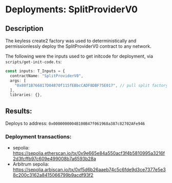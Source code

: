 # Deployments: SplitProviderV0

## Description

The keyless create2 factory was used to deterministically and permissionlessly deploy the SplitProviderV0 contract to any network.

The following were the inputs used to get initcode for deployment, via `scripts/get-init-code.ts`:

```typescript
const inputs: T_Inputs = {
  contractName: "SplitProviderV0",
  args: [
    "0x80f1B766817D04870f115fEBbcCADF8DBF75E017", // pull split factory, 0xSplits
  ],
  libraries: {},
```

## Results:

Deploys to address: `0x0000000004B100B47f061968a387c82702AFe946`

### Deployment transactions:

- sepolia: https://sepolia.etherscan.io/tx/0x9e665e84a550acf3f4b5810995a3216f2d3fcffb97c609e499008b7a6593b28a
- Arbitrum sepolia: https://sepolia.arbiscan.io/tx/0xf5d6b26aaeb74c5c6fde9d3ce7377e5e38c200c3162a8415066799b9acdf93f2
